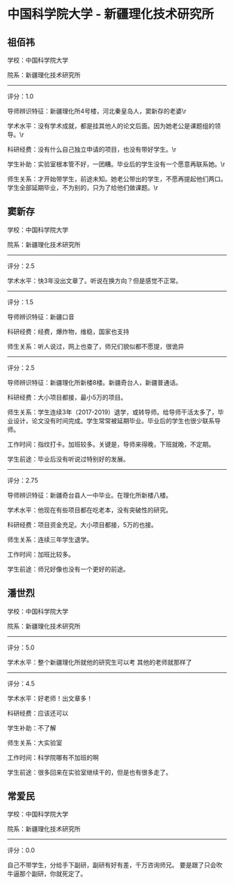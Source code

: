 # 中国科学院大学 - 新疆理化技术研究所

## 祖佰祎

学校：中国科学院大学

院系：新疆理化技术研究所

* * *

评分：1.0

导师辨识特征：新疆理化所4号楼，河北秦皇岛人，窦新存的老婆\r

学术水平：没有学术成就，都是挂其他人的论文后面。因为她老公是课题组的领导。\r

科研经费：没有什么自己独立申请的项目，也没有带好学生。\r

学生补助：实验室根本管不好，一团糟。毕业后的学生没有一个愿意再联系她。\r

师生关系：才开始带学生，前途未知。她老公带出的学生，不愿再提起他们两口。学生全部延期毕业，不为别的，只为了给他们做课题。\r

## 窦新存

学校：中国科学院大学

院系：新疆理化技术研究所

* * *

评分：2.5

学术水平：快3年没出文章了。听说在换方向？但是感觉不正常。

* * *

评分：1.5

导师辨识特征：新疆口音

科研经费：经费，爆炸物，维稳，国家也支持

师生关系：听人说过，网上也查了，师兄们貌似都不愿提，很诡异

* * *

评分：2.5

导师辨识特征：新疆理化所新楼8楼。新疆奇台人，新疆普通话。

科研经费：大小项目都接，最小5万的项目。

师生关系：学生连续3年（2017-2019）退学，或转导师。给导师干活太多了，毕业设计，论文没有时间完成。学生常常被延期毕业。毕业后的学生也很少联系导师。

工作时间：指纹打卡。加班较多。关键是，导师来得晚，下班就晚，不定期。

学生前途：毕业后没有听说过特别好的发展。

* * *

评分：2.75

导师辨识特征：新疆奇台县人一中毕业。在理化所新楼八楼。

学术水平：他现在有些项目都在吃老本，没有突破性的研究。

科研经费：项目资金充足。大小项目都接，5万的也接。

师生关系：连续三年学生退学。

工作时间：加班比较多。

学生前途：师兄好像也没有一个更好的前途。

## 潘世烈

学校：中国科学院大学

院系：新疆理化技术研究所

* * *

评分：5.0

学术水平：整个新疆理化所就他的研究生可以考 其他的老师就那样了

* * *

评分：4.5

学术水平：好老师！出文章多！

科研经费：应该还可以

学生补助：不了解

师生关系：大实验室

工作时间：科学院哪有不加班的啊

学生前途：很多回来在实验室继续干的，但是也有很多走了。

## 常爱民

学校：中国科学院大学

院系：新疆理化技术研究所

* * *

评分：0.0

自己不带学生，分给手下副研，副研有好有差，千万咨询师兄。
要是跟了只会吹牛逼那个副研，你就死定了。